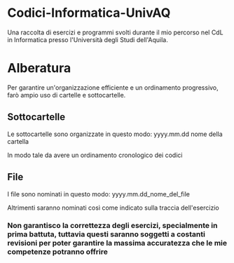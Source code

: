 # Codici-Informatica-UnivAQ
Una raccolta di esercizi e programmi svolti durante il mio percorso nel CdL in Informatica presso l'Università degli Studi dell'Aquila.


# Alberatura
 Per garantire un'organizzazione efficiente e un ordinamento progressivo, farò ampio uso di cartelle e sottocartelle.

## Sottocartelle
Le sottocartelle sono organizzate in questo modo:
yyyy.mm.dd nome della cartella

In modo tale da avere un ordinamento cronologico dei codici

## File
I file sono nominati in questo modo:
yyyy.mm.dd_nome_del_file

Altrimenti saranno nominati così come indicato sulla traccia dell'esercizio


### Non garantisco la correttezza degli esercizi, specialmente in prima battuta, tuttavia questi saranno soggetti a costanti revisioni per poter garantire la massima accuratezza che le mie competenze potranno offrire
